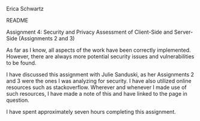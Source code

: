 Erica Schwartz

README

Assignment 4: Security and Privacy Assessment of Client-Side and Server-Side
(Assignments 2 and 3)


As far as I know, all aspects of the work have been correctly implemented.
However, there are always more potential security issues and vulnerabilities
to be found.

I have discussed this assignment with Julie Sanduski, as her Assignments 2
and 3 were the ones I was analyzing for security. I have also utilized online
resources such as stackoverflow. Wherever and whenever I made use of such
resources, I have made a note of this and have linked to the page in question.

I have spent approximately seven hours completing this assignment.